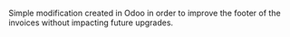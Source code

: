 Simple modification created in Odoo in order to improve the footer of the invoices without impacting future upgrades.
